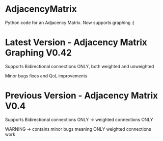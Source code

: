 # AdjacencyMatrix
Python code for an Adjacency Matrix. Now supports graphing :)

# Latest Version - Adjacency Matrix Graphing V0.42 
Supports Bidirectional connections ONLY, both weighted and unweighted

Minor bugs fixes and QoL improvements

# Previous Version - Adjacency Matrix V0.4
Supports Bidirectional connections ONLY -> weighted connections ONLY

WARNING -> contains minor bugs meaning ONLY weighted connections work
